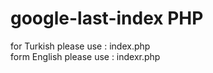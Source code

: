 # google-last-index PHP 

for Turkish please use : index.php<br>
form English please use : indexr.php
